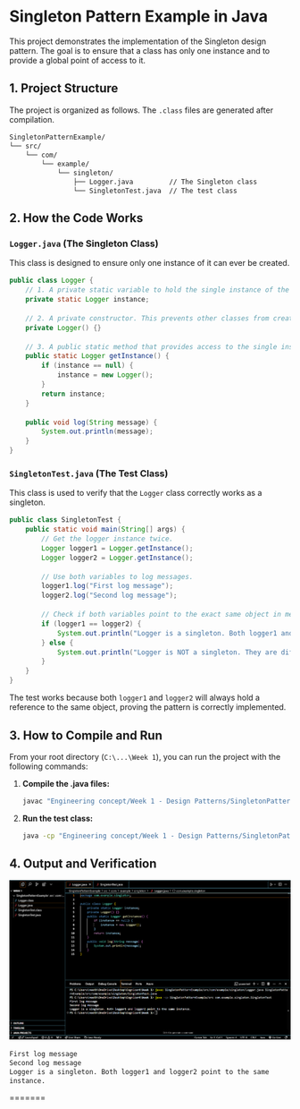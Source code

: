 # Singleton Pattern Example in Java

This project demonstrates the implementation of the Singleton design pattern. The goal is to ensure that a class has only one instance and to provide a global point of access to it.

## 1. Project Structure

The project is organized as follows. The `.class` files are generated after compilation.

```
SingletonPatternExample/
└── src/
    └── com/
        └── example/
            └── singleton/
                ├── Logger.java         // The Singleton class
                └── SingletonTest.java  // The test class
```

## 2. How the Code Works

### `Logger.java` (The Singleton Class)

This class is designed to ensure only one instance of it can ever be created.

```java
public class Logger {
    // 1. A private static variable to hold the single instance of the class.
    private static Logger instance;

    // 2. A private constructor. This prevents other classes from creating a new instance.
    private Logger() {}

    // 3. A public static method that provides access to the single instance.
    public static Logger getInstance() {
        if (instance == null) {
            instance = new Logger();
        }
        return instance;
    }

    public void log(String message) {
        System.out.println(message);
    }
}
```

### `SingletonTest.java` (The Test Class)

This class is used to verify that the `Logger` class correctly works as a singleton.

```java
public class SingletonTest {
    public static void main(String[] args) {
        // Get the logger instance twice.
        Logger logger1 = Logger.getInstance();
        Logger logger2 = Logger.getInstance();

        // Use both variables to log messages.
        logger1.log("First log message");
        logger2.log("Second log message");

        // Check if both variables point to the exact same object in memory.
        if (logger1 == logger2) {
            System.out.println("Logger is a singleton. Both logger1 and logger2 point to the same instance.");
        } else {
            System.out.println("Logger is NOT a singleton. They are different instances.");
        }
    }
}
```
The test works because both `logger1` and `logger2` will always hold a reference to the same object, proving the pattern is correctly implemented.

## 3. How to Compile and Run

From your root directory (`C:\...\Week 1`), you can run the project with the following commands:

1.  **Compile the .java files:**
    ```sh
    javac "Engineering concept/Week 1 - Design Patterns/SingletonPatternExample/src/com/example/singleton/Logger.java" "Engineering concept/Week 1 - Design Patterns/SingletonPatternExample/src/com/example/singleton/SingletonTest.java"
    ```
2.  **Run the test class:**
    ```sh
    java -cp "Engineering concept/Week 1 - Design Patterns/SingletonPatternExample/src" com.example.singleton.SingletonTest
    ```

## 4. Output and Verification

![Java Singleton Pattern Execution](./output.png)

```
First log message
Second log message
Logger is a singleton. Both logger1 and logger2 point to the same instance.
``` 
=======
